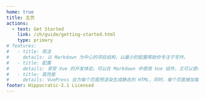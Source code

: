 ```yaml
---
home: true
title: 主页
actions:
  - text: Get Started
    link: /zh/guide/getting-started.html
    type: primary
# features:
#   - title: 简洁
#     details: 以 Markdown 为中心的项目结构，以最少的配置帮助你专注于写作。
#   - title: 配置
#     details: 享受 Vue 的开发体验，可以在 Markdown 中使用 Vue 组件，又可以使用 Vue 来开发自定义主题。
#   - title: 高性能
#     details: VuePress 会为每个页面预渲染生成静态的 HTML，同时，每个页面被加载的时候，将作为 SPA 运行。
footer: Hippocratic-2.1 Licensed
---
```

